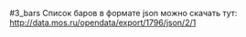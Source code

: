 #3_bars
Список баров в формате json можно скачать тут: http://data.mos.ru/opendata/export/1796/json/2/1